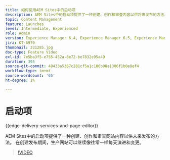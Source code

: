 ```yaml
---
title: 如何使用AEM Sites中的启动项
description: AEM Sites中的启动项提供了一种创建、创作和审查内容以供将来发布的方法。
topic: Content Management
feature: Launches
level: Intermediate, Experienced
role: Admin
version: Experience Manager 6.4, Experience Manager 6.5, Experience Manager as a Cloud Service
jira: KT-6970
thumbnail: 331285.jpg
doc-type: Feature Video
exl-id: 7e5ba3f5-e755-452a-8e72-be7832e95a49
duration: 395
source-git-commit: 48433a5367c281cf5a1c106b08a1306f1b0e8ef4
workflow-type: tm+mt
source-wordcount: '65'
ht-degree: 1%

---
```


# 启动项

{{edge-delivery-services-and-page-editor}}

AEM Sites中的启动项提供了一种创建、创作和审查网站内容以供未来发布的方法。 在创建发布期间，生产网站可以继续像往常一样每天演进和变更。

>[!VIDEO](https://video.tv.adobe.com/v/331285?quality=12&learn=on)
